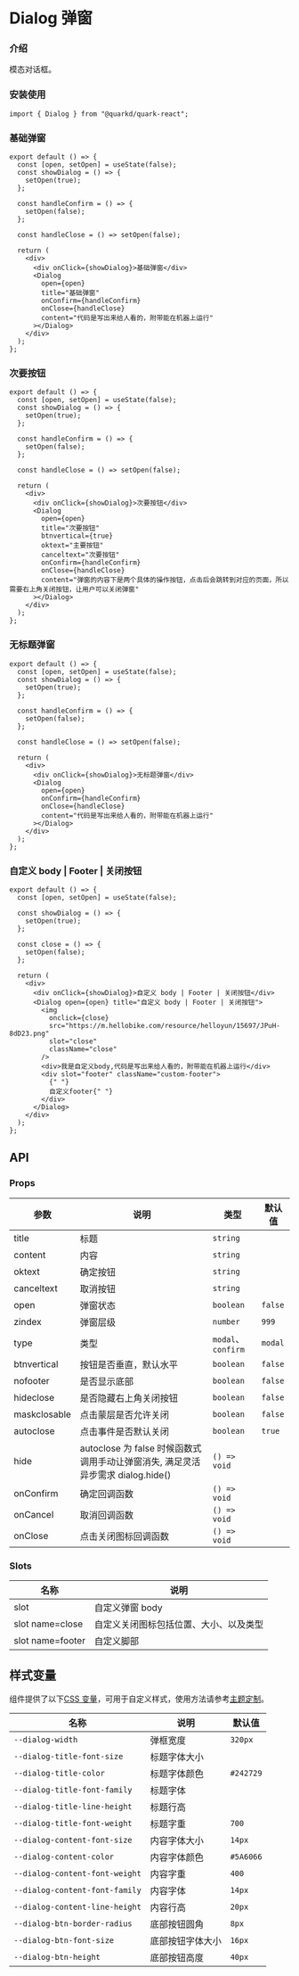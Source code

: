 # Dialog 弹窗

### 介绍

模态对话框。

### 安装使用

```tsx
import { Dialog } from "@quarkd/quark-react";
```

### 基础弹窗

```tsx
export default () => {
  const [open, setOpen] = useState(false);
  const showDialog = () => {
    setOpen(true);
  };

  const handleConfirm = () => {
    setOpen(false);
  };

  const handleClose = () => setOpen(false);

  return (
    <div>
      <div onClick={showDialog}>基础弹窗</div>
      <Dialog
        open={open}
        title="基础弹窗"
        onConfirm={handleConfirm}
        onClose={handleClose}
        content="代码是写出来给人看的，附带能在机器上运行"
      ></Dialog>
    </div>
  );
};
```

### 次要按钮

```tsx
export default () => {
  const [open, setOpen] = useState(false);
  const showDialog = () => {
    setOpen(true);
  };

  const handleConfirm = () => {
    setOpen(false);
  };

  const handleClose = () => setOpen(false);

  return (
    <div>
      <div onClick={showDialog}>次要按钮</div>
      <Dialog
        open={open}
        title="次要按钮"
        btnvertical={true}
        oktext="主要按钮"
        canceltext="次要按钮"
        onConfirm={handleConfirm}
        onClose={handleClose}
        content="弹窗的内容下是两个具体的操作按钮，点击后会跳转到对应的页面，所以需要右上角关闭按钮，让用户可以关闭弹窗"
      ></Dialog>
    </div>
  );
};
```

### 无标题弹窗

```tsx
export default () => {
  const [open, setOpen] = useState(false);
  const showDialog = () => {
    setOpen(true);
  };

  const handleConfirm = () => {
    setOpen(false);
  };

  const handleClose = () => setOpen(false);

  return (
    <div>
      <div onClick={showDialog}>无标题弹窗</div>
      <Dialog
        open={open}
        onConfirm={handleConfirm}
        onClose={handleClose}
        content="代码是写出来给人看的，附带能在机器上运行"
      ></Dialog>
    </div>
  );
};
```

### 自定义 body | Footer | 关闭按钮

```tsx
export default () => {
  const [open, setOpen] = useState(false);

  const showDialog = () => {
    setOpen(true);
  };

  const close = () => {
    setOpen(false);
  };

  return (
    <div>
      <div onClick={showDialog}>自定义 body | Footer | 关闭按钮</div>
      <Dialog open={open} title="自定义 body | Footer | 关闭按钮">
        <img
          onclick={close}
          src="https://m.hellobike.com/resource/helloyun/15697/JPuH-8dD23.png"
          slot="close"
          className="close"
        />
        <div>我是自定义body,代码是写出来给人看的，附带能在机器上运行</div>
        <div slot="footer" className="custom-footer">
          {" "}
          自定义footer{" "}
        </div>
      </Dialog>
    </div>
  );
};
```

## API

### Props

| 参数         | 说明                                                                            | 类型               | 默认值  |
| ------------ | ------------------------------------------------------------------------------- | ------------------ | ------- |
| title        | 标题                                                                            | `string`           |
| content      | 内容                                                                            | `string`           |
| oktext       | 确定按钮                                                                        | `string`           |
| canceltext   | 取消按钮                                                                        | `string`           |
| open         | 弹窗状态                                                                        | `boolean`          | `false` |
| zindex       | 弹窗层级                                                                        | `number`           | `999`   |
| type         | 类型                                                                            | `modal`、`confirm` | `modal` |
| btnvertical  | 按钮是否垂直，默认水平                                                          | `boolean`          | `false` |
| nofooter     | 是否显示底部                                                                    | `boolean`          | `false` |
| hideclose    | 是否隐藏右上角关闭按钮                                                          | `boolean`          | `false` |
| maskclosable | 点击蒙层是否允许关闭                                                            | `boolean`          | `false` |
| autoclose    | 点击事件是否默认关闭                                                            | `boolean`          | `true`  |
| hide         | autoclose 为 false 时候函数式调用手动让弹窗消失, 满足灵活异步需求 dialog.hide() | `() => void`       |
| onConfirm    | 确定回调函数                                                                    | `() => void`       |
| onCancel     | 取消回调函数                                                                    | `() => void`       |
| onClose      | 点击关闭图标回调函数                                                            | `() => void`       |

### Slots

| 名称             | 说明                                   |
| ---------------- | -------------------------------------- |
| slot             | 自定义弹窗 body                        |
| slot name=close  | 自定义关闭图标包括位置、大小、以及类型 |
| slot name=footer | 自定义脚部                             |

## 样式变量

组件提供了以下[CSS 变量](https://developer.mozilla.org/zh-CN/docs/Web/CSS/Using_CSS_custom_properties)，可用于自定义样式，使用方法请参考[主题定制](#/zh-CN/guide/theme)。

| 名称                           | 说明             | 默认值    |
| ------------------------------ | ---------------- | --------- |
| `--dialog-width`               | 弹框宽度         | `320px`   |
| `--dialog-title-font-size`     | 标题字体大小     |
| `--dialog-title-color`         | 标题字体颜色     | `#242729` |
| `--dialog-title-font-family`   | 标题字体         |
| `--dialog-title-line-height`   | 标题行高         |
| `--dialog-title-font-weight`   | 标题字重         | `700`     |
| `--dialog-content-font-size`   | 内容字体大小     | `14px`    |
| `--dialog-content-color`       | 内容字体颜色     | `#5A6066` |
| `--dialog-content-font-weight` | 内容字重         | `400`     |
| `--dialog-content-font-family` | 内容字体         | `14px`    |
| `--dialog-content-line-height` | 内容行高         | `20px`    |
| `--dialog-btn-border-radius`   | 底部按钮圆角     | `8px`     |
| `--dialog-btn-font-size`       | 底部按钮字体大小 | `16px`    |
| `--dialog-btn-height`          | 底部按钮高度     | `40px`    |
